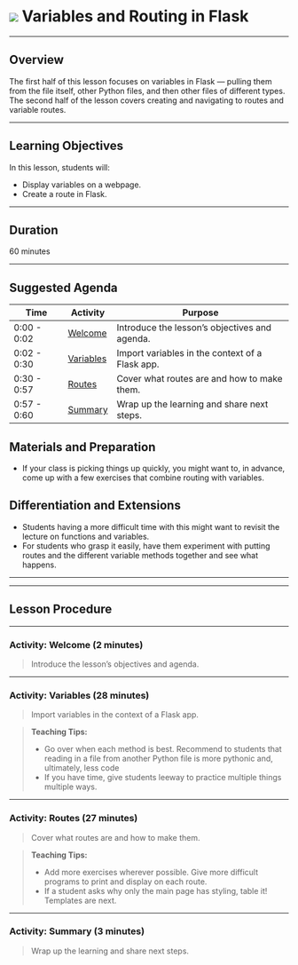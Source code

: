 # ![](https://ga-dash.s3.amazonaws.com/production/assets/logo-9f88ae6c9c3871690e33280fcf557f33.png) Variables and Routing in Flask
---

## Overview
The first half of this lesson focuses on variables in Flask — pulling them from the file itself, other Python files, and then other files of different types. The second half of the lesson covers creating and navigating to routes and variable routes.

---


## Learning Objectives
In this lesson, students will:

- Display variables on a webpage.
- Create a route in Flask.

----

## Duration
60 minutes

---

## Suggested Agenda
<!--- Provide a breakdown of what will happen in this lesson. --->

| Time | Activity | Purpose |
| --- | --- | --- |
| 0:00 - 0:02 | [Welcome](#activity-welcome-2-min) | Introduce the lesson’s objectives and agenda. |
| 0:02 - 0:30 | [Variables](#activity-variables-28-min) | Import variables in the context of a Flask app. |
| 0:30 - 0:57 | [Routes](#activity-routes-27-min) | Cover what routes are and how to make them. |
| 0:57 - 0:60  | [Summary](#activity-summary-3-min) | Wrap up the learning and share next steps. |

## Materials and Preparation
- If your class is picking things up quickly, you might want to, in advance, come up with a few exercises that combine routing with variables.

## Differentiation and Extensions
- Students having a more difficult time with this might want to revisit the lecture on functions and variables.
- For students who grasp it easily, have them experiment with putting routes and the different variable methods together and see what happens.

---
---

## Lesson Procedure

---

### Activity: Welcome (2 minutes)
> Introduce the lesson’s objectives and agenda.

---

### Activity: Variables (28 minutes)
> Import variables in the context of a Flask app.

> **Teaching Tips:**
> - Go over when each method is best. Recommend to students that reading in a file from another Python file is more pythonic and, ultimately, less code
> - If you have time, give students leeway to practice multiple things multiple ways.


---

### Activity: Routes (27 minutes)
> Cover what routes are and how to make them.

> **Teaching Tips:**
> - Add more exercises wherever possible. Give more difficult programs to print and display on each route.
> - If a student asks why only the main page has styling, table it! Templates are next.


---

### Activity: Summary (3 minutes)
> Wrap up the learning and share next steps.
